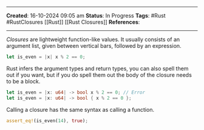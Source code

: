 _____
**Created**: 16-10-2024 09:05 am
**Status**: In Progress
**Tags**: #Rust #RustClosures [[Rust]] [[Rust Closures]]
**References**: 
______

*Closures* are lightweight function-like values. It usually consists of an argument list, given between vertical bars, followed by an expression.
```rust
let is_even = |x| x % 2 == 0;
```

Rust infers the argument types and return types, you can also spell them out if you want, but if you do spell them out the body of the closure needs to be a block.
```rust
let is_even = |x: u64| -> bool x % 2 == 0; // Error
let is_even = |x: u64| -> bool { x % 2 == 0 };
```

Calling a closure has the same syntax as calling a function.
```rust
assert_eq!(is_even(14), true);
```